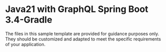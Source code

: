 # Java21 with GraphQL Spring Boot 3.4-Gradle
The files in this sample template are provided for guidance purposes only. They should be customized and adapted to meet the specific requirements of your application.
